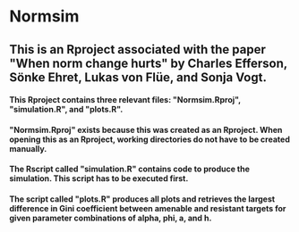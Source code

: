 # Normsim

## This is an Rproject associated with the paper "When norm change hurts" by  Charles Efferson, Sönke Ehret, Lukas von Flüe, and Sonja Vogt.

#### This Rproject contains three relevant files: "Normsim.Rproj", "simulation.R", and "plots.R".
#### "Normsim.Rproj" exists because this was created as an Rproject. When opening this as an Rproject, working directories do not have to be created manually.
#### The Rscript called "simulation.R" contains code to produce the simulation. This script has to be executed first.
#### The script called "plots.R" produces all plots and retrieves the largest difference in Gini coefficient between amenable and resistant targets for given parameter combinations of alpha, phi, a, and h.
